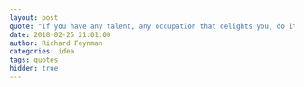 ```yaml
---
layout: post
quote: "If you have any talent, any occupation that delights you, do it, and do it to the hilt. Don't ask why or what difficulties you may get into."
date: 2018-02-25 21:01:00
author: Richard Feynman
categories: idea
tags: quotes
hidden: true
---
```

